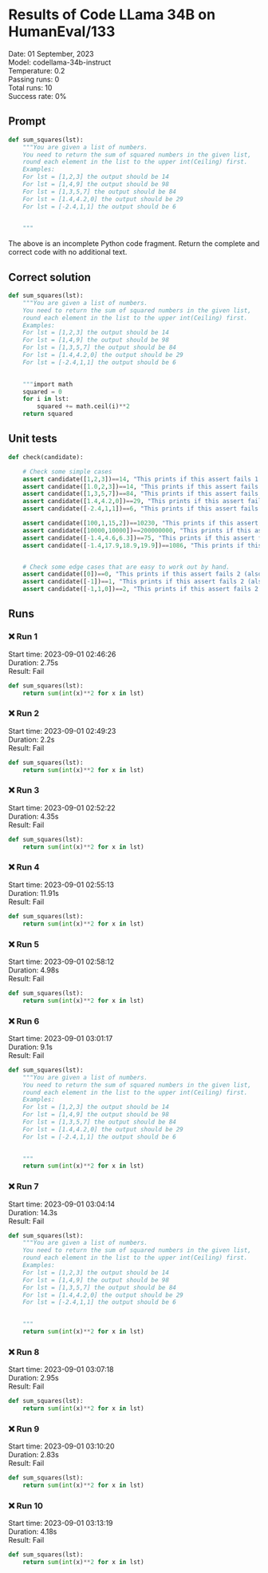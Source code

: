 # Results of Code LLama 34B on HumanEval/133
Date: 01 September, 2023<br />
Model: codellama-34b-instruct<br />
Temperature: 0.2<br />
Passing runs: 0<br />
Total runs: 10<br />
Success rate: 0%
## Prompt
```python
def sum_squares(lst):
    """You are given a list of numbers.
    You need to return the sum of squared numbers in the given list,
    round each element in the list to the upper int(Ceiling) first.
    Examples:
    For lst = [1,2,3] the output should be 14
    For lst = [1,4,9] the output should be 98
    For lst = [1,3,5,7] the output should be 84
    For lst = [1.4,4.2,0] the output should be 29
    For lst = [-2.4,1,1] the output should be 6
    

    """
```
The above is an incomplete Python code fragment. Return the complete and correct code with no additional text.
## Correct solution
```python
def sum_squares(lst):
    """You are given a list of numbers.
    You need to return the sum of squared numbers in the given list,
    round each element in the list to the upper int(Ceiling) first.
    Examples:
    For lst = [1,2,3] the output should be 14
    For lst = [1,4,9] the output should be 98
    For lst = [1,3,5,7] the output should be 84
    For lst = [1.4,4.2,0] the output should be 29
    For lst = [-2.4,1,1] the output should be 6
    

    """import math
    squared = 0
    for i in lst:
        squared += math.ceil(i)**2
    return squared
```
## Unit tests
```python
def check(candidate):

    # Check some simple cases
    assert candidate([1,2,3])==14, "This prints if this assert fails 1 (good for debugging!)"
    assert candidate([1.0,2,3])==14, "This prints if this assert fails 1 (good for debugging!)"
    assert candidate([1,3,5,7])==84, "This prints if this assert fails 1 (good for debugging!)"
    assert candidate([1.4,4.2,0])==29, "This prints if this assert fails 1 (good for debugging!)"
    assert candidate([-2.4,1,1])==6, "This prints if this assert fails 1 (good for debugging!)"

    assert candidate([100,1,15,2])==10230, "This prints if this assert fails 1 (good for debugging!)"
    assert candidate([10000,10000])==200000000, "This prints if this assert fails 1 (good for debugging!)"
    assert candidate([-1.4,4.6,6.3])==75, "This prints if this assert fails 1 (good for debugging!)"
    assert candidate([-1.4,17.9,18.9,19.9])==1086, "This prints if this assert fails 1 (good for debugging!)"


    # Check some edge cases that are easy to work out by hand.
    assert candidate([0])==0, "This prints if this assert fails 2 (also good for debugging!)"
    assert candidate([-1])==1, "This prints if this assert fails 2 (also good for debugging!)"
    assert candidate([-1,1,0])==2, "This prints if this assert fails 2 (also good for debugging!)"
```
## Runs
### ❌ Run 1
Start time: 2023-09-01 02:46:26<br />
Duration: 2.75s<br />
Result: Fail
```python
def sum_squares(lst):
    return sum(int(x)**2 for x in lst)
```
### ❌ Run 2
Start time: 2023-09-01 02:49:23<br />
Duration: 2.2s<br />
Result: Fail
```python
def sum_squares(lst):
    return sum(int(x)**2 for x in lst)
```
### ❌ Run 3
Start time: 2023-09-01 02:52:22<br />
Duration: 4.35s<br />
Result: Fail
```python
def sum_squares(lst):
    return sum(int(x)**2 for x in lst)
```
### ❌ Run 4
Start time: 2023-09-01 02:55:13<br />
Duration: 11.91s<br />
Result: Fail
```python
def sum_squares(lst):
    return sum(int(x)**2 for x in lst)
```
### ❌ Run 5
Start time: 2023-09-01 02:58:12<br />
Duration: 4.98s<br />
Result: Fail
```python
def sum_squares(lst):
    return sum(int(x)**2 for x in lst)
```
### ❌ Run 6
Start time: 2023-09-01 03:01:17<br />
Duration: 9.1s<br />
Result: Fail
```python
def sum_squares(lst):
    """You are given a list of numbers.
    You need to return the sum of squared numbers in the given list,
    round each element in the list to the upper int(Ceiling) first.
    Examples:
    For lst = [1,2,3] the output should be 14
    For lst = [1,4,9] the output should be 98
    For lst = [1,3,5,7] the output should be 84
    For lst = [1.4,4.2,0] the output should be 29
    For lst = [-2.4,1,1] the output should be 6
    

    """
    return sum(int(x)**2 for x in lst)
```
### ❌ Run 7
Start time: 2023-09-01 03:04:14<br />
Duration: 14.3s<br />
Result: Fail
```python
def sum_squares(lst):
    """You are given a list of numbers.
    You need to return the sum of squared numbers in the given list,
    round each element in the list to the upper int(Ceiling) first.
    Examples:
    For lst = [1,2,3] the output should be 14
    For lst = [1,4,9] the output should be 98
    For lst = [1,3,5,7] the output should be 84
    For lst = [1.4,4.2,0] the output should be 29
    For lst = [-2.4,1,1] the output should be 6
    

    """
    return sum(int(x)**2 for x in lst)
```
### ❌ Run 8
Start time: 2023-09-01 03:07:18<br />
Duration: 2.95s<br />
Result: Fail
```python
def sum_squares(lst):
    return sum(int(x)**2 for x in lst)
```
### ❌ Run 9
Start time: 2023-09-01 03:10:20<br />
Duration: 2.83s<br />
Result: Fail
```python
def sum_squares(lst):
    return sum(int(x)**2 for x in lst)
```
### ❌ Run 10
Start time: 2023-09-01 03:13:19<br />
Duration: 4.18s<br />
Result: Fail
```python
def sum_squares(lst):
    return sum(int(x)**2 for x in lst)
```
